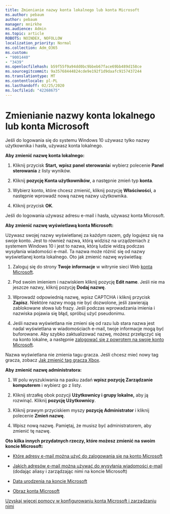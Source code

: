 ```yaml
---
title: Zmienianie nazwy konta lokalnego lub konta Microsoft
ms.author: pebaum
author: pebaum
manager: mnirkhe
ms.audience: Admin
ms.topic: article
ROBOTS: NOINDEX, NOFOLLOW
localization_priority: Normal
ms.collection: Adm_O365
ms.custom:
- "9001440"
- "3439"
ms.openlocfilehash: b59f55f9a94dd0bc9bbeb67face69bb489d158ce
ms.sourcegitcommit: 9a35768444824cde9e192f1d9daafc9157437244
ms.translationtype: MT
ms.contentlocale: pl-PL
ms.lasthandoff: 02/25/2020
ms.locfileid: "42268675"
---
```

# <a name="change-the-name-of-a-local-account-or-a-microsoft-account"></a>Zmienianie nazwy konta lokalnego lub konta Microsoft

Jeśli do logowania się do systemu Windows 10 używasz tylko nazwy użytkownika i hasła, używasz konta lokalnego. 

**Aby zmienić nazwę konta lokalnego:**

1. Kliknij przycisk **Start,** **wpisz panel sterowania**i wybierz polecenie **Panel sterowania** z listy wyników.

2. Kliknij **pozycję Konta użytkowników**, a następnie zmień typ **konta**.

3. Wybierz konto, które chcesz zmienić, kliknij pozycję **Właściwości**, a następnie wprowadź nową nazwę nazwy użytkownika.

4. Kliknij przycisk **OK**.

Jeśli do logowania używasz adresu e-mail i hasła, używasz konta Microsoft.

**Aby zmienić nazwę wyświetlawą konta Microsoft:**

Używasz swojej nazwy wyświetlanej za każdym razem, gdy logujesz się na swoje konto. Jest to również nazwa, którą widzisz na urządzeniach z systemem Windows 10 i jest to nazwa, którą ludzie widzą podczas wysyłania wiadomości e-mail. Ta nazwa może różnić się od nazwy wyświetlanej konta lokalnego. Oto jak zmienić nazwę wyświetlaą:

1. Zaloguj się do strony **Twoje informacje** w witrynie sieci Web [konta Microsoft](https://account.microsoft.com/).

2. Pod swoim imieniem i nazwiskiem kliknij pozycję **Edit name**. Jeśli nie ma jeszcze nazwy, kliknij pozycję **Dodaj nazwę**. 

3. Wprowadź odpowiednią nazwę, wpisz CAPTCHA i kliknij przycisk **Zapisz**. Niektóre nazwy mogą nie być dozwolone, jeśli zawierają zablokowane słowa lub frazy. Jeśli podczas wprowadzania imienia i nazwiska pojawia się błąd, spróbuj użyć pseudonimu.

4. Jeśli nazwa wyświetlana nie zmieni się od razu lub stara nazwa jest nadal wyświetlana w wiadomościach e-mail, twoje informacje mogą być buforowane. Aby szybko zaktualizować nazwę, możesz przełączyć się na konto lokalne, a następnie [zalogować się z powrotem na swoje konto Microsoft](https://account.microsoft.com/).

Nazwa wyświetlana nie zmienia tagu gracza. Jeśli chcesz mieć nowy tag gracza, zobacz [Jak zmienić tag gracza Xbox](https://support.xbox.com/id-ID/account-management/change-xbox-live-gamertag).

**Aby zmienić nazwę administratora:**

1. W polu wyszukiwania na pasku zadań **wpisz pozycję Zarządzanie komputerem** i wybierz go z listy.

2. Kliknij strzałkę obok pozycji **Użytkownicy i grupy lokalne,** aby ją rozwinąć. Kliknij **pozycję Użytkownicy**.

3. Kliknij prawym przyciskiem myszy **pozycję Administrator** i kliknij polecenie **Zmień nazwę**.

4. Wpisz nową nazwę. Pamiętaj, że musisz być administratorem, aby zmienić tę nazwę.

**Oto kilka innych przydatnych rzeczy, które możesz zmienić na swoim koncie Microsoft:**

- [Które adresy e-mail można użyć do zalogowania się na konto Microsoft](https://support.microsoft.com/help/4026162)

- [Jakich adresów e-mail można używać do wysyłania wiadomości e-mail](https://support.microsoft.com/help/12407) (dodając aliasy i zarządzając nimi na koncie Microsoft)

- [Data urodzenia na koncie Microsoft](https://support.microsoft.com/help/12411)

- [Obraz konta Microsoft](https://support.microsoft.com/help/4026790)

[Uzyskaj więcej pomocy w konfigurowaniu konta Microsoft i zarządzaniu nimi](https://support.microsoft.com/hub/4294457/microsoft-account-help#manage-account)